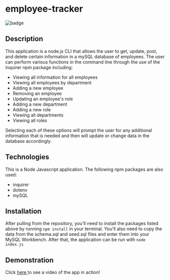 # employee-tracker

![badge](https://img.shields.io/github/repo-size/Kaleighspurio/employee-tracker)

## Description
This application is a node.js CLI that allows the user to get, update, post, and delete certain information in a mySQL database of employees.  The user can perform various functions in the command line through the use of the inquirer npm package including:
* Viewing all information for all employees
* Viewing all employees by department
* Adding a new employee
* Removing an employee
* Updating an employee's role
* Adding a new department
* Adding a new role
* Viewing all departments
* Viewing all roles

Selecting each of these options will prompt the user for any additional information that is needed and then will update or change data in the database accordingly.

## Technologies
This is a Node Javascript application.
The following npm packages are also used:
* inquirer
* dotenv
* mySQL

## Installation
After pulling from the repository, you'll need to install the packages listed above by running `npm install` in your terminal.  You'll also need to copy the data from the schema.sql and seed.sql files and enter them into your MySQL Workbench.
After that, the application can be run with `node index.js`

## Demonstration
Click [here ](https://youtu.be/gy_eqePllCc) to see a video of the app in action!
